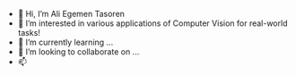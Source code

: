- 👋 Hi, I’m Ali Egemen Tasoren
- 👀 I’m interested in various applications of Computer Vision for real-world tasks!
- 🌱 I’m currently learning ...
- 💞️ I’m looking to collaborate on ...
- 📫 

<!---
taliegemen/taliegemen is a ✨ special ✨ repository because its `README.md` (this file) appears on your GitHub profile.
You can click the Preview link to take a look at your changes.
--->
